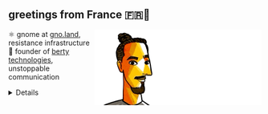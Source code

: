 ## greetings from France 🇫🇷👋

<img align="right" src="https://raw.githubusercontent.com/moul/moul/main/contribute.gif">

:atom_symbol: gnome at [gno.land](https://gno.land), resistance infrastructure<br/>
:hammer: founder of [berty technologies](https://berty.tech), unstoppable communication<br/>












<details>

<h4>🌱 last projects</h4>
<ul>

<li><a href="https://github.com/moul/revbro">moul/revbro</a> - </li>
<li><a href="https://github.com/moul/gno-moul-home-web25">moul/gno-moul-home-web25</a> - </li>
<li><a href="https://github.com/moul/ansicat">moul/ansicat</a> - display ANSI files in terminal</li>
<li><a href="https://github.com/moul/vanitycal">moul/vanitycal</a> - generates iCal files with anniversary dates</li>
<li><a href="https://github.com/moul/talks">moul/talks</a> - sources for my talks and workshops</li>
<li><a href="https://github.com/moul/gnonativetest">moul/gnonativetest</a> - </li>
<li><a href="https://github.com/moul/sapin.gno">moul/sapin.gno</a> - 🎄 christmas tree in gno</li>
<li><a href="https://github.com/moul/plz">moul/plz</a> - personal adaptation of github.com/m1guelpf/plz-cli</li>
<li><a href="https://github.com/moul/gno-sync-examples">moul/gno-sync-examples</a> - </li>
<li><a href="https://github.com/moul/life-in-weeks">moul/life-in-weeks</a> - Life in weeks</li>
<li><a href="https://github.com/moul/txtar">moul/txtar</a> - Generate txtar from CLI</li>
<li><a href="https://github.com/moul/mdcodec">moul/mdcodec</a> - convert Go structures to and from readable Markdown (codec).</li>
<li><a href="https://github.com/moul/mdtable">moul/mdtable</a> - csv/json to markdown tables with customizable format</li>
<li><a href="https://github.com/moul/sandbox">moul/sandbox</a> - a repo to try things wihtout caring.</li>
<li><a href="https://github.com/moul/assets">moul/assets</a> - </li>
<li><a href="https://github.com/moul/idearium">moul/idearium</a> - 💡 portfolio of imaginings</li>
<li><a href="https://github.com/moul/depviz-action">moul/depviz-action</a> - GitHub action for moul.io/depviz</li>
<li><a href="https://github.com/moul/gno.land-r-manfred">moul/gno.land-r-manfred</a> - Collection of contracts published under gno.land/r/manfred/...</li>
<li><a href="https://github.com/moul/cosmos-scripts">moul/cosmos-scripts</a> - </li>
<li><a href="https://github.com/search?o=desc&q=user%3Amoul+created%3A%3E2022-01-01&s=updated&type=Repositories">...</a></li>

</ul>



<h4>❤️ these awesome people sponsor me (thank you!)</h4>
<ul>

<li><a href="https://github.com/mingcheng">mingcheng</a></li>
<li><a href="https://github.com/creack">creack</a></li>
<li><a href="https://github.com/shawnharmsen">shawnharmsen</a></li>
<li><a href="https://github.com/sponsors/moul/">...</a></li>
</ul>









  <h4>💪 Recent PRs</h4>
  <ul>
  
  <li><a href="https://github.com/gnolang/gno">gnolang/gno</a> - <a href="https://github.com/gnolang/gno/pull/4594">test(gnovm): proof that ephemeral packages (maketx run) should share private package behaviors</a> (4 weeks ago) </li>
  
  <li><a href="https://github.com/gnolang/gno">gnolang/gno</a> - <a href="https://github.com/gnolang/gno/pull/4586">feat: add &#39;gnokey add -entropy&#39;</a> (1 month ago) </li>
  
  <li><a href="https://github.com/gnolang/gno">gnolang/gno</a> - <a href="https://github.com/gnolang/gno/pull/4585">test(vmkeeper): add determinism unit test</a> (1 month ago) </li>
  
  <li><a href="https://github.com/gnolang/gno">gnolang/gno</a> - <a href="https://github.com/gnolang/gno/pull/4584">fix(gnovm): prevent cross-realm privilege escalation</a> (1 month ago) </li>
  
  </ul>

  <h4>📓 Gists I wrote</h4>
  <ul>
  <li><a href="https://gist.github.com/f28f4b12864fd40a2ca6b6c20294da27">std.gno</a> (10 months ago)</li>
  <li><a href="https://gist.github.com/9e84a65f92a030baf5818260ded914ef">1789.ascii</a> (2 years ago)</li>
  <li><a href="https://gist.github.com/113c2cc8bb27ce80969995192ddb4c7f">txtar linguist mode comparison</a> (2 years ago)</li>
  <li><a href="https://gist.github.com/ccf1e2aff64e7a1f0c5ca5e2d98d7e9a">gnokey maketx run</a> (2 years ago)</li>
  
  </ul>

  <h4>👯 Check out some of my recent followers</h4>
  <ul>
  
  <li><a href="https://github.com/lrepo52">lrepo52</a>
  <li><a href="https://github.com/MicroChipTecnology">MicroChipTecnology</a>
  <li><a href="https://github.com/RafalW3bCraft">RafalW3bCraft</a>
  <li><a href="https://github.com/Gabrieliam42">Gabrieliam42</a>
  <li><a href="https://github.com/buddy0323">buddy0323</a>
  </ul>

  <h4>💬 Feedback</h4>

  <p>
    If you use one of my projects, I'd love to hear from you!
    Don't be shy and let me know what you liked and what needs being improved.
    Got an issue? Open a ticket, I don't bite and will try my best to help!
  </p>

  <h4>📫 How to reach me</h4>
  <ul>
    <li>Twitter: <a href="https://twitter.com/moul">https://twitter.com/moul</a></li>
    <li>Blog: <a href="https://manfred.life/">https://manfred.life/</a></li>
  </ul>

  <hr />

  <summary>Details</summary>
  <img src="https://img.shields.io/badge/📦%20%20release-experimental-blue"/>
  <img src="https://img.shields.io/badge/coverage-@moul%20is%20unstable-red?logo=codecov"/>
  <img src="https://img.shields.io/badge/👤%20%20mood-👍%20👍%20👍-black"/>
  <img src="https://img.shields.io/badge/🌐%20%20country-France%20🇫🇷-pink"/>
  

  <hr />

  <img src="https://github-readme-stats.vercel.app/api?username=moul&count_private=true&show_icons=true"/>

  <img src="https://img.shields.io/date/1756350152.svg?label=build&colorB=purple" />

 <details><summary>Click!</summary> <details><summary>Click!</summary> <details><summary>Click!</summary> <details><summary>Click!</summary> <details><summary>Click!</summary> <details><summary>Click!</summary> <details><summary>Click!</summary> <details><summary>Click!</summary> <details><summary>Click!</summary> <details><summary>Click!</summary> <details><summary>Click!</summary> <details><summary>Click!</summary> <details><summary>Click!</summary> <details><summary>Click!</summary> <details><summary>Click!</summary> <details><summary>Click!</summary> <details><summary>Click!</summary> <details><summary>Click!</summary> <details><summary>Click!</summary> <details><summary>Click!</summary> <details><summary>Click!</summary> <details><summary>Click!</summary> Thank you 😎 </details> </details> </details> </details> </details> </details> </details> </details> </details> </details> </details> </details> </details> </details> </details> </details> </details> </details> </details> </details> </details> </details>
</details>

<img src="https://visitor-badge.glitch.me/badge?page_id=moul.moul" width="1" height="1"/>
